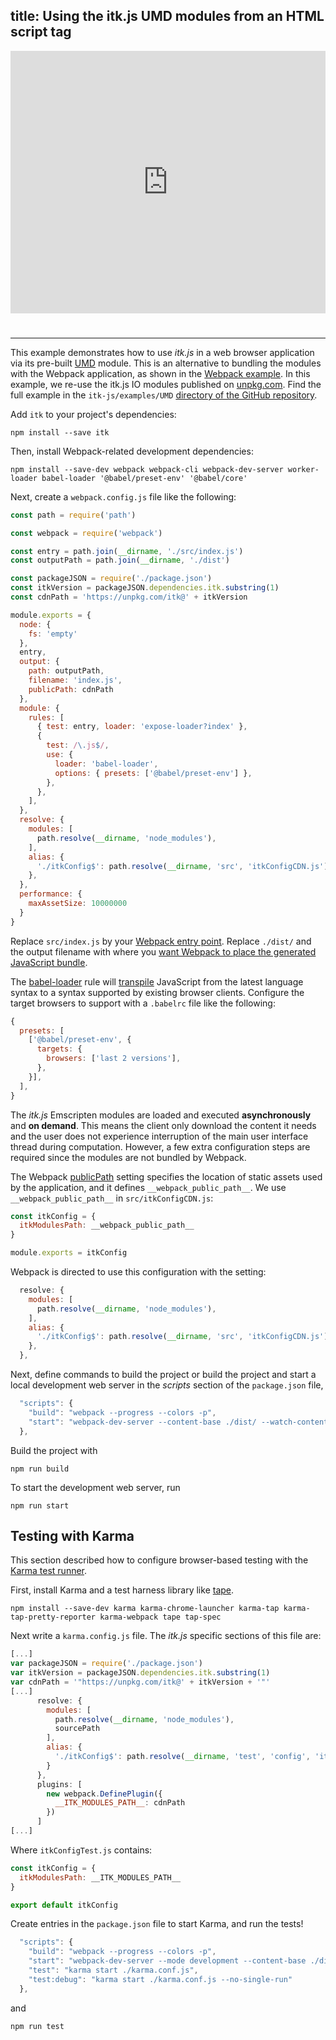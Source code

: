 title: Using the itk.js UMD modules from an HTML script tag
---

<div class="glitch-embed-wrap" style="height: 420px; width: 100%; padding-bottom: 25px;">
  <iframe
    allow="geolocation; microphone; camera; midi; encrypted-media"
    src="https://glitch.com/embed/#!/embed/itk-js-umd-example?path=README.md&previewSize=100"
    alt="itk-js-umd-example on Glitch"
    style="height: 100%; width: 100%; border: 0;">
  </iframe>
</div>

---

This example demonstrates how to use *itk.js* in a web browser application via its pre-built [UMD](https://github.com/umdjs/umd) module. This is an alternative to bundling the modules with the Webpack application, as shown in the [Webpack example](./webpack.html). In this example, we re-use the itk.js IO modules published on [unpkg.com](https://unpkg.com). Find the full example in the `itk-js/examples/UMD` [directory of the GitHub repository](https://github.com/InsightSoftwareConsortium/itk-js/tree/master/examples/UMD).

Add `itk` to your project's dependencies:

```
npm install --save itk
```

Then, install Webpack-related development dependencies:

```
npm install --save-dev webpack webpack-cli webpack-dev-server worker-loader babel-loader '@babel/preset-env' '@babel/core'
```

Next, create a `webpack.config.js` file like the following:

```js
const path = require('path')

const webpack = require('webpack')

const entry = path.join(__dirname, './src/index.js')
const outputPath = path.join(__dirname, './dist')

const packageJSON = require('./package.json')
const itkVersion = packageJSON.dependencies.itk.substring(1)
const cdnPath = 'https://unpkg.com/itk@' + itkVersion

module.exports = {
  node: {
    fs: 'empty'
  },
  entry,
  output: {
    path: outputPath,
    filename: 'index.js',
    publicPath: cdnPath
  },
  module: {
    rules: [
      { test: entry, loader: 'expose-loader?index' },
      {
        test: /\.js$/,
        use: {
          loader: 'babel-loader',
          options: { presets: ['@babel/preset-env'] },
        },
      },
    ],
  },
  resolve: {
    modules: [
      path.resolve(__dirname, 'node_modules'),
    ],
    alias: {
      './itkConfig$': path.resolve(__dirname, 'src', 'itkConfigCDN.js'),
    },
  },
  performance: {
    maxAssetSize: 10000000
  }
}
```

Replace `src/index.js` by your [Webpack entry point](https://webpack.js.org/concepts/#entry). Replace `./dist/` and the output filename with where you [want Webpack to place the generated JavaScript bundle](https://webpack.js.org/concepts/#output).


The [babel-loader](https://github.com/babel/babel-loader) rule will [transpile](https://scotch.io/tutorials/javascript-transpilers-what-they-are-why-we-need-them) JavaScript from the latest language syntax to a syntax supported by existing browser clients. Configure the target browsers to support with a `.babelrc` file like the following:

```js
{
  presets: [
    ['@babel/preset-env', {
      targets: {
        browsers: ['last 2 versions'],
      },
    }],
  ],
}
```

The *itk.js* Emscripten modules are loaded and executed **asynchronously** and **on demand**. This means the client only download the content it needs and the user does not experience interruption of the main user interface thread during computation. However, a few extra configuration steps are required since the modules are not bundled by Webpack.

The Webpack [publicPath](https://webpack.js.org/guides/public-path/) setting specifies the location of static assets used by the application, and it defines `__webpack_public_path__`. We use `__webpack_public_path__` in `src/itkConfigCDN.js`:

```js
const itkConfig = {
  itkModulesPath: __webpack_public_path__
}

module.exports = itkConfig
```

Webpack is directed to use this configuration with the setting:


```js
  resolve: {
    modules: [
      path.resolve(__dirname, 'node_modules'),
    ],
    alias: {
      './itkConfig$': path.resolve(__dirname, 'src', 'itkConfigCDN.js'),
    },
  },
```

Next, define commands to build the project or build the project and start a local development web server in the *scripts* section of the `package.json` file,

```js
  "scripts": {
    "build": "webpack --progress --colors -p",
    "start": "webpack-dev-server --content-base ./dist/ --watch-content-base"
  },
```

Build the project with

```
npm run build
```

To start the development web server, run

```
npm run start
```

## Testing with Karma

This section described how to configure browser-based testing with the [Karma test runner](https://karma-runner.github.io/2.0/index.html).

First, install Karma and a test harness library like [tape](https://github.com/substack/tape).

```
npm install --save-dev karma karma-chrome-launcher karma-tap karma-tap-pretty-reporter karma-webpack tape tap-spec
```

Next write a `karma.config.js` file. The *itk.js* specific sections of this
file are:

```js
[...]
var packageJSON = require('./package.json')
var itkVersion = packageJSON.dependencies.itk.substring(1)
var cdnPath = '"https://unpkg.com/itk@' + itkVersion + '"'
[...]
      resolve: {
        modules: [
          path.resolve(__dirname, 'node_modules'),
          sourcePath
        ],
        alias: {
          './itkConfig$': path.resolve(__dirname, 'test', 'config', 'itkConfigTest.js')
        }
      },
      plugins: [
        new webpack.DefinePlugin({
          __ITK_MODULES_PATH__: cdnPath
        })
      ]
[...]
```

Where `itkConfigTest.js` contains:

```js
const itkConfig = {
  itkModulesPath: __ITK_MODULES_PATH__
}

export default itkConfig
```

Create entries in the `package.json` file to start Karma, and run the tests!

```js
  "scripts": {
    "build": "webpack --progress --colors -p",
    "start": "webpack-dev-server --mode development --content-base ./dist/ --watch-content-base",
    "test": "karma start ./karma.conf.js",
    "test:debug": "karma start ./karma.conf.js --no-single-run"
  },
```

and

```
npm run test
```
